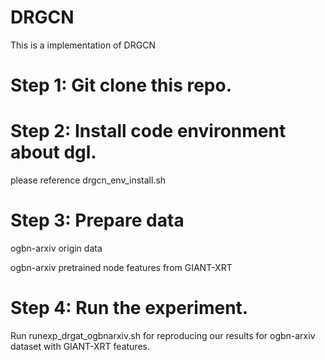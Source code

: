 # DRGCN
This is a implementation of DRGCN

# Step 1: Git clone this repo.

# Step 2: Install code environment about dgl.

please reference drgcn_env_install.sh

# Step 3: Prepare data

ogbn-arxiv origin data

ogbn-arxiv pretrained node features from GIANT-XRT

# Step 4: Run the experiment.

Run runexp_drgat_ogbnarxiv.sh for reproducing our results for ogbn-arxiv dataset with GIANT-XRT features.




